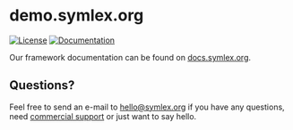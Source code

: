 # demo.symlex.org

[![License](https://poser.pugx.org/symlex/symlex-demo/license.svg)](https://packagist.org/packages/symlex/symlex-demo)
[![Documentation](https://readthedocs.org/projects/symlex-docs/badge/?version=latest&style=flat)](https://docs.symlex.org/en/latest/)

Our framework documentation can be found on [docs.symlex.org](https://docs.symlex.org/en/latest/).

## Questions?

Feel free to send an e-mail to [hello@symlex.org](mailto:hello@symlex.org) if you have any questions, 
need [commercial support](https://blog.liquidbytes.net/contact/) or just want to say hello.
